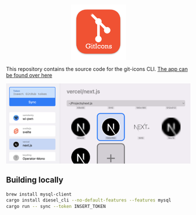 <p align="center">
  <img src="./logo.png" width="150">
</p>

This repository contains the source code for the git-icons CLI. [The app can be found over here](https://samddenty.gumroad.com/l/git-icons)

[![Banner](./banner.png)](https://samddenty.gumroad.com/l/git-icons)

## Building locally

```bash
brew install mysql-client
cargo install diesel_cli --no-default-features --features mysql
cargo run -- sync --token INSERT_TOKEN
```
